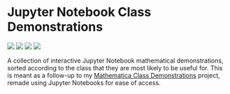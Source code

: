 # Jupyter Notebook Class Demonstrations

<a href="https://mybinder.org/v2/gh/adam-rumpf/jupyter-class-demonstrations/HEAD?urlpath=voila%2Ftree"><img src="https://mybinder.org/badge_logo.svg"/></a> <a href="https://github.com/adam-rumpf/jupyter-class-demonstrations/search?l=jupyter-notebook"><img src="https://img.shields.io/badge/language-jupyter_notebook-blue?logo=jupyter&logoColor=white"/></a> <a href="https://github.com/adam-rumpf/jupyter-class-demonstrations/blob/master/LICENSE"><img src="https://img.shields.io/github/license/adam-rumpf/jupyter-class-demonstrations"/></a> <a href="https://github.com/adam-rumpf/jupyter-class-demonstrations/commits/master"><img src="https://img.shields.io/maintenance/yes/2021"/></a>

A collection of interactive Jupyter Notebook mathematical demonstrations, sorted according to the class that they are most likely to be useful for. This is meant as a follow-up to my [Mathematica Class Demonstrations](https://github.com/adam-rumpf/mathematica-class-demonstrations) project, remade using Jupyter Notebooks for ease of access.
